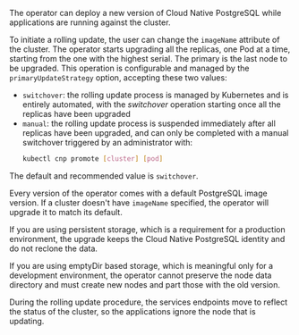 The operator can deploy a new version of Cloud Native PostgreSQL
while applications are running against the cluster.

To initiate a rolling update, the user can change the `imageName`
attribute of the cluster. The operator starts upgrading all the
replicas, one Pod at a time, starting from the one with the highest
serial.
The primary is the last node to be upgraded. This operation
is configurable and managed by the `primaryUpdateStrategy` option,
accepting these two values:

* `switchover`: the rolling update process is managed by Kubernetes
  and is entirely automated, with the *switchover* operation
  starting once all the replicas have been upgraded
* `manual`: the rolling update process is suspended immediately
  after all replicas have been upgraded, and can only be completed
  with a manual switchover triggered by an administrator with:
  ```sh
  kubectl cnp promote [cluster] [pod]
  ```

The default and recommended value is `switchover`.

Every version of the operator comes with a default PostgreSQL image version.
If a cluster doesn't have `imageName` specified, the operator will upgrade
it to match its default.

If you are using persistent storage, which is a requirement for
a production environment, the upgrade keeps the Cloud Native PostgreSQL
identity and do not reclone the data.

If you are using emptyDir based storage, which is meaningful only for
a development environment, the operator cannot preserve the node
data directory and must create new nodes and part those with
the old version.

During the rolling update procedure, the services endpoints move to reflect
the status of the cluster, so the applications ignore the node that
is updating.
